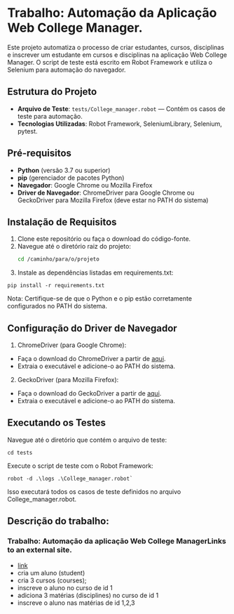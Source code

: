 # Trabalho: Automação da Aplicação Web College Manager.

Este projeto automatiza o processo de criar estudantes, cursos, disciplinas e inscrever um estudante em cursos e disciplinas na aplicação Web College Manager. O script de teste está escrito em Robot Framework e utiliza o Selenium para automação do navegador.

## Estrutura do Projeto

- **Arquivo de Teste**: `tests/College_manager.robot` — Contém os casos de teste para automação.
- **Tecnologias Utilizadas**: Robot Framework, SeleniumLibrary, Selenium, pytest.

## Pré-requisitos

- **Python** (versão 3.7 ou superior)
- **pip** (gerenciador de pacotes Python)
- **Navegador**: Google Chrome ou Mozilla Firefox
- **Driver de Navegador**: ChromeDriver para Google Chrome ou GeckoDriver para Mozilla Firefox (deve estar no PATH do sistema)

## Instalação de Requisitos

1. Clone este repositório ou faça o download do código-fonte.
2. Navegue até o diretório raiz do projeto:
   ```bash
   cd /caminho/para/o/projeto
   ```
3. Instale as dependências listadas em requirements.txt:
```
pip install -r requirements.txt 
```
Nota: Certifique-se de que o Python e o pip estão corretamente configurados no PATH do sistema.

## Configuração do Driver de Navegador
1. ChromeDriver (para Google Chrome):
* Faça o download do ChromeDriver a partir de [aqui](https://developer.chrome.com/docs/chromedriver/downloads?hl=pt-br).
* Extraia o executável e adicione-o ao PATH do sistema.
2. GeckoDriver (para Mozilla Firefox):
* Faça o download do GeckoDriver a partir de [aqui](https://github.com/mozilla/geckodriver/releases).
* Extraia o executável e adicione-o ao PATH do sistema.

## Executando os Testes
Navegue até o diretório que contém o arquivo de teste:
```
cd tests
```
Execute o script de teste com o Robot Framework:
```
robot -d .\logs .\College_manager.robot`
```
Isso executará todos os casos de teste definidos no arquivo College_manager.robot.

## Descrição do trabalho:

### Trabalho: Automação da aplicação Web College ManagerLinks to an external site.
* [link](https://tdd-detroid.onrender.com/)
* cria um aluno (student)
* cria 3 cursos (courses);
* inscreve o aluno no curso de id 1
* adiciona 3 matérias (disciplines) no curso de id 1
* inscreve o aluno nas matérias de id 1,2,3
